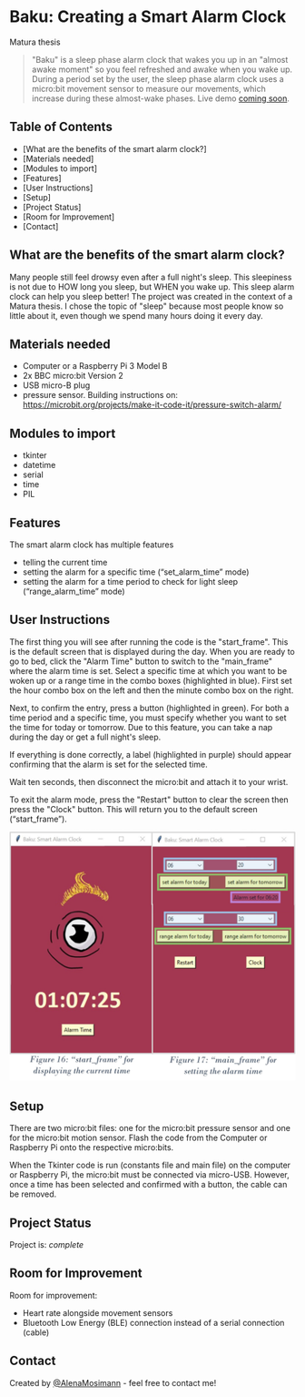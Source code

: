 # Baku: Creating a Smart Alarm Clock
Matura thesis

> "Baku" is a sleep phase alarm clock that wakes you up in an "almost awake moment" so you feel refreshed and awake when you wake up. During a period set by the user, the sleep phase alarm clock uses a micro:bit movement sensor to measure our movements, which increase during these almost-wake phases. 
> Live demo [coming soon](https://www.example.com). 

## Table of Contents
* [What are the benefits of the smart alarm clock?]
* [Materials needed]
* [Modules to import]
* [Features]
* [User Instructions]
* [Setup]
* [Project Status]
* [Room for Improvement]
* [Contact]


## What are the benefits of the smart alarm clock?
Many people still feel drowsy even after a full night's sleep. This sleepiness is not due to HOW long you sleep, but WHEN you wake up. This sleep alarm clock can help you sleep better! 
The project was created in the context of a Matura thesis. I chose the topic of "sleep" because most people know so little about it, even though we spend many hours doing it every day.


## Materials needed
- Computer or a Raspberry Pi 3 Model B
- 2x BBC micro:bit Version 2
- USB micro-B plug
- pressure sensor. Building instructions on: https://microbit.org/projects/make-it-code-it/pressure-switch-alarm/


## Modules to import
- tkinter
- datetime
- serial
- time
- PIL


## Features
The smart alarm clock has multiple features
- telling the current time
- setting the alarm for a specific time (“set_alarm_time” mode)
- setting the alarm for a time period to check for light sleep (“range_alarm_time” mode)


## User Instructions
The first thing you will see after running the code is the "start_frame". This is the default screen that is displayed during the day. When you are ready to go to bed, click the "Alarm Time" button to switch to the "main_frame" where the alarm time is set. Select a specific time at which you want to be woken up or a range time in the combo boxes (highlighted in blue). First set the hour combo box on the left and then the minute combo box on the right.

Next, to confirm the entry, press a button (highlighted in green). For both a time period and a specific time, you must specify whether you want to set the time for today or tomorrow. Due to this feature, you can take a nap during the day or get a full night's sleep. 

If everything is done correctly, a label (highlighted in purple) should appear confirming that the alarm is set for the selected time.

Wait ten seconds, then disconnect the micro:bit and attach it to your wrist.

To exit the alarm mode, press the "Restart" button to clear the screen then press the "Clock" button. This will return you to the default screen (“start_frame”). 

![User instructions …](./Images/tkinter_window.jpg)


## Setup
There are two micro:bit files: one for the micro:bit pressure sensor and one for the micro:bit motion sensor. Flash the code from the Computer or Raspberry Pi onto the respective micro:bits.

When the Tkinter code is run (constants file and main file) on the computer or Raspberry Pi, the micro:bit must be connected via micro-USB. However, once a time has been selected and confirmed with a button, the cable can be removed. 


## Project Status
Project is: _complete_ 


## Room for Improvement
Room for improvement:
- Heart rate alongside movement sensors
- Bluetooth Low Energy (BLE) connection instead of a serial connection (cable)


## Contact
Created by [@AlenaMosimann]( https://github.com/AlenaMosimann) - feel free to contact me!
